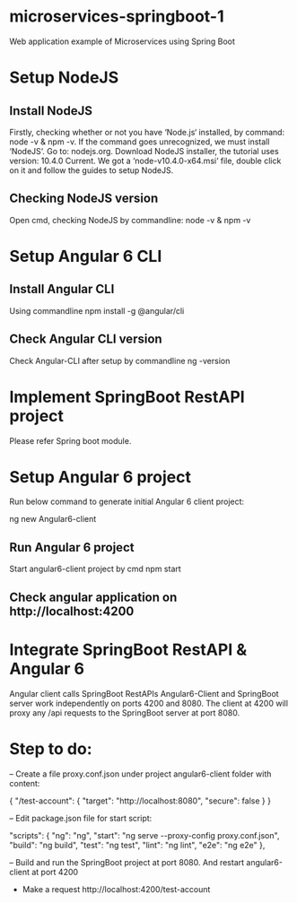 # microservices-springboot-1
Web application example of Microservices using Spring Boot

# Setup NodeJS

## Install NodeJS

Firstly, checking whether or not you have ‘Node.js‘ installed, by command: node -v & npm -v. If the command goes unrecognized, we must install ‘NodeJS‘.
Go to: nodejs.org. Download NodeJS installer, the tutorial uses version: 10.4.0 Current. We got a ‘node-v10.4.0-x64.msi‘ file, double click on it and follow the guides to setup NodeJS.

## Checking NodeJS version
Open cmd, checking NodeJS by commandline: node -v & npm -v

# Setup Angular 6 CLI

## Install Angular CLI
Using commandline npm install -g @angular/cli

## Check Angular CLI version
Check Angular-CLI after setup by commandline ng -version

# Implement SpringBoot RestAPI project

Please refer Spring boot module.

# Setup Angular 6 project

Run below command to generate initial Angular 6 client project:

ng new Angular6-client

## Run Angular 6 project

Start angular6-client project by cmd npm start

## Check angular application on http://localhost:4200

# Integrate SpringBoot RestAPI & Angular 6
Angular client calls SpringBoot RestAPIs
Angular6-Client and SpringBoot server work independently on ports 4200 and 8080.
The client at 4200 will proxy any /api requests to the SpringBoot server at port 8080.

# Step to do:
– Create a file proxy.conf.json under project angular6-client folder with content:

{
	"/test-account": {
		"target": "http://localhost:8080",
		"secure": false
	}
}

– Edit package.json file for start script:


"scripts": {
    "ng": "ng",
    "start": "ng serve --proxy-config proxy.conf.json",
    "build": "ng build",
    "test": "ng test",
    "lint": "ng lint",
    "e2e": "ng e2e"
},

– Build and run the SpringBoot project at port 8080. And restart angular6-client at port 4200
- Make a request http://localhost:4200/test-account